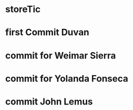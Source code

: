 # storeTic
# first Commit Duvan
# commit for Weimar Sierra
# commit for Yolanda Fonseca
# commit John Lemus